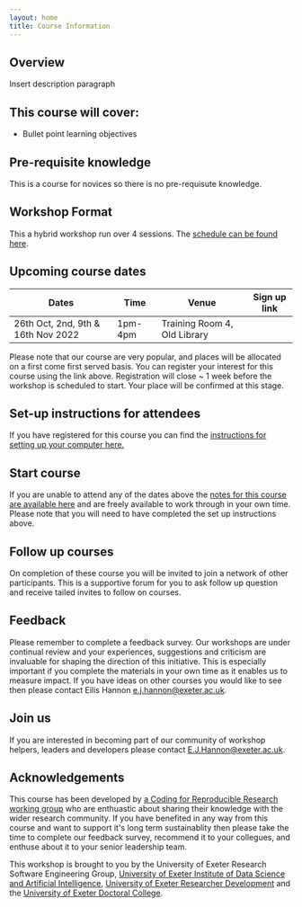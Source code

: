 ```yaml
---
layout: home
title: Course Information
---
```



## Overview

Insert description paragraph

## This course will cover:  

- Bullet point learning objectives

## Pre-requisite knowledge

This is a course for novices so there is no pre-requisute knowledge.

## Workshop Format

This a hybrid workshop run over 4 sessions. The [schedule can be found here](https://uniexeterrse.github.io/intro-to-r/schedule.html). 

## Upcoming course dates

| Dates | Time  | Venue | Sign up link |
|--- |--- |--- | --- |
| 26th Oct, 2nd, 9th & 16th Nov 2022 | 1pm-4pm | Training Room 4, Old Library|  |

Please note that our course are very popular, and places will be allocated on a first come first served basis. You can register your interest for this course using the link above. Registration will close ~ 1 week before the workshop is scheduled to start. Your place will be confirmed at this stage. 

## Set-up instructions for attendees

If you have registered for this course you can find the [instructions for setting up your computer here.](https://uniexeterrse.github.io/intro-to-r/setup.html) 

## Start course

If you are unable to attend any of the dates above the [notes for this course are available here](https://uniexeterrse.github.io/intro-to-r/contents.html) and are freely available to work through in your own time. Please note that you will need to have completed the set up instructions above.

## Follow up courses

On completion of these course you will be invited to join a network of other participants. This is a supportive forum for you to ask follow up question and receive tailed invites to follow on courses.

## Feedback

Please remember to complete a feedback survey. Our workshops are under continual review and your experiences, suggestions and criticism are invaluable for shaping the direction of this initiative. This is especially important if you complete the materials in your own time as it enables us to measure impact. If you have ideas on other courses you would like to see then please contact Eilis Hannon e.j.hannon@exeter.ac.uk.

## Join us

If you are interested in becoming part of our community of workshop helpers, leaders and developers please contact E.J.Hannon@exeter.ac.uk.

## Acknowledgements

This course has been developed by [a Coding for Reproducible Research working group](https://uniexeterrse.github.io/intro-to-r/acknowledgements.html) who are enthuastic about sharing their knowledge with the wider research community.  If you have benefited in any way from this course and want to support it's long term sustainablity then please take the time to complete our feedback survey, recommend it to your collegues, and enthuse about it to your senior leadership team. 

This workshop is brought to you by the University of Exeter Research Software Engineering Group, [University of Exeter Institute of Data Science and Artificial Intelligence](https://www.exeter.ac.uk/research/idsai/), [University of Exeter Researcher Development](https://www.exeter.ac.uk/research/doctoralcollege/early-career-researchers/traininganddevelopment/rdprogramme/) and the [University of Exeter Doctoral College](https://www.exeter.ac.uk/research/doctoralcollege/).
